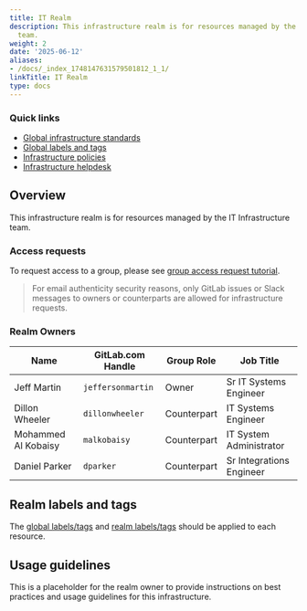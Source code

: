 ```yaml
---
title: IT Realm
description: This infrastructure realm is for resources managed by the IT Infrastructure
  team.
weight: 2
date: '2025-06-12'
aliases:
- /docs/_index_1748147631579501812_1_1/
linkTitle: IT Realm
type: docs
---
```


### Quick links

- [Global infrastructure standards](/handbook/company/infrastructure-standards/)
- [Global labels and tags](/handbook/company/infrastructure-standards/labels-tags/)
- [Infrastructure policies](/handbook/company/infrastructure-standards/policies/)
- [Infrastructure helpdesk](/handbook/company/infrastructure-standards/helpdesk/)

## Overview

This infrastructure realm is for resources managed by the IT Infrastructure team.

### Access requests

To request access to a group, please see [group access request tutorial](/handbook/company/infrastructure-standards/tutorials/groups/access-request).

> For email authenticity security reasons, only GitLab issues or Slack messages to owners or counterparts are allowed for infrastructure requests.

### Realm Owners

| Name                 | GitLab.com Handle       | Group Role       | Job Title                                |
|----------------------|-------------------------|------------------|------------------------------------------|
| Jeff Martin          | `jeffersonmartin`       | Owner            | Sr IT Systems Engineer                   |
| Dillon Wheeler       | `dillonwheeler`         | Counterpart      | IT Systems Engineer                      |
| Mohammed Al Kobaisy  | `malkobaisy`            | Counterpart      | IT System Administrator                  |
| Daniel Parker        | `dparker`               | Counterpart      | Sr Integrations Engineer                 |

## Realm labels and tags

The [global labels/tags](/handbook/company/infrastructure-standards/labels-tags) and [realm labels/tags](/handbook/company/infrastructure-standards/realms/it/labels-tags) should be applied to each resource.

## Usage guidelines

This is a placeholder for the realm owner to provide instructions on best practices and usage guidelines for this infrastructure.
